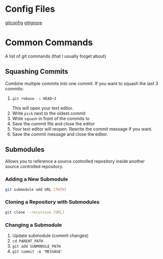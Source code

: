 

# Config Files
[gitconfig](files/gitconfig)
[gitignore](files/gitignore)


# Common Commands
A list of git commands (that I usually forget about)

## Squashing Commits
Combine multiple commits into one commit.
If you want to squash the last 3 commits:
1.  ```bash
    git rebase -i HEAD~3
    ```
    This will open your text editor.
2. Write `pick` next to the oldest commit
3. Write `squash` in front of the commits to 
4. Save the commit file and close the editor
5. Your text editor will reopen. Rewrite the commit message if you want.
6. Save the commit message and close the editor.


## Submodules
Allows you to reference a source controlled repository inside another source controlled repository.
### Adding a New Submodule
```bash
git submodule add URL [PATH]
```

### Cloning a Repository with Submodules
```bash
git clone --recursive [URL]
```

### Changing a Submodule
1. Update submodule (commit changes)
2. `cd PARENT_PATH`
3. `git add SUBMODULE_PATH`
4. `git commit -m 'MESSAGE'`
